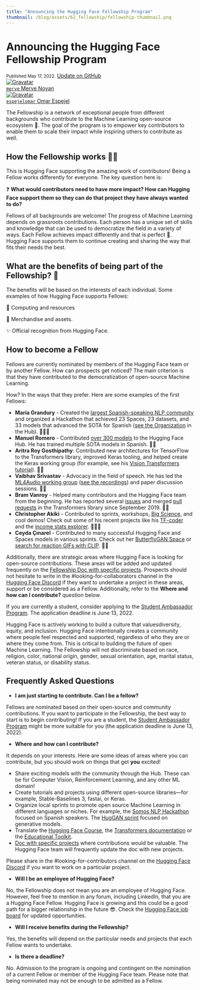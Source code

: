 ```yaml
---
title: "Announcing the Hugging Face Fellowship Program"
thumbnail: /blog/assets/62_fellowship/fellowship-thumbnail.png
---
```


<h1>
    Announcing the Hugging Face Fellowship Program
</h1>

<div class="blog-metadata">
    <small>Published May 17, 2022.</small>
    <a target="_blank" class="btn no-underline text-sm mb-5 font-sans" href="https://github.com/huggingface/blog/blob/main/fellowship.md">
        Update on GitHub
    </a>
</div>

<div class="author-card">
    <a href="/merve"> 
        <img class="avatar avatar-user" src="https://aeiljuispo.cloudimg.io/v7/https://s3.amazonaws.com/moonup/production/uploads/1631694399207-6141a88b3a0ec78603c9e784.png?w=200&h=200&f=face" title="Gravatar">
        <div class="bfc">
            <code>merve</code>
            <span class="fullname">Merve Noyan</span>
        </div>
    </a>
    <a href="/espejelomar"> 
        <img class="avatar avatar-user" src="https://bafybeidj6oxo7zm5pejnc2iezy24npw4qbt2jgpo4n6igt7oykc7rbvcxi.ipfs.dweb.link/omar_picture.png" title="Gravatar">
        <div class="bfc">
            <code>espejelomar</code>
            <span class="fullname">Omar Espejel</span>
        </div>
    </a>
</div>


The Fellowship is a network of exceptional people from different backgrounds who contribute to the Machine Learning open-source ecosystem 🚀. The goal of the program is to empower key contributors to enable them to scale their impact while inspiring others to contribute as well.

## How the Fellowship works 🙌🏻

This is Hugging Face supporting the amazing work of contributors! Being a Fellow works differently for everyone. The key question here is:

❓ **What would contributors need to have more impact? How can Hugging Face support them so they can do that project they have always wanted to do?**

Fellows of all backgrounds are welcome! The progress of Machine Learning depends on grassroots contributions. Each person has a unique set of skills and knowledge that can be used to democratize the field in a variety of ways. Each Fellow achieves impact differently and that is perfect 🌈. Hugging Face supports them to continue creating and sharing the way that fits their needs the best.

## What are the benefits of being part of the Fellowship? 🤩

The benefits will be based on the interests of each individual. Some examples of how Hugging Face supports Fellows:

💾 Computing and resources

🎁 Merchandise and assets.

✨ Official recognition from Hugging Face.

## How to become a Fellow

Fellows are currently nominated by members of the Hugging Face team or by another Fellow. How can prospects get noticed? The main criterion is that they have contributed to the democratization of open-source Machine Learning.

How? In the ways that they prefer. Here are some examples of the first Fellows:

- **María Grandury** - Created the [largest Spanish-speaking NLP community](https://somosnlp.org/) and organized a Hackathon that achieved 23 Spaces, 23 datasets, and 33 models that advanced the SOTA for Spanish ([see the Organization](https://huggingface.co/hackathon-pln-es) in the Hub). 👩🏼‍🎤
- **Manuel Romero** - Contributed [over 300 models](https://huggingface.co/mrm8488) to the Hugging Face Hub. He has trained multiple SOTA models in Spanish. 🤴🏻
- **Aritra Roy Gosthipathy**: Contributed new architectures for TensorFlow to the Transformers library, improved Keras tooling, and helped create the Keras working group (for example, see his [Vision Transformers tutorial](https://twitter.com/RisingSayak/status/1515918406171914240)). 🦹🏻 
- **Vaibhav Srivastav** - Advocacy in the field of speech. He has led the [ML4Audio working group](https://github.com/Vaibhavs10/ml-with-audio) ([see the recordings](https://www.youtube.com/playlist?list=PLo2EIpI_JMQtOQK_B4G97yn1QWZ4Xi4Tu)) and paper discussion sessions. 🦹🏻
- **Bram Vanroy** - Helped many contributors and the Hugging Face team from the beginning. He has reported several [issues](https://github.com/huggingface/transformers/issues/1332) and merged [pull requests](https://github.com/huggingface/transformers/pull/1346) in the Transformers library since September 2019. 🦸🏼 
- **Christopher Akiki** - Contributed to sprints, workshops, [Big Science](https://t.co/oIRne5fZYb), and cool demos! Check out some of his recent projects like his [TF-coder](https://t.co/NtTmO6ngHP) and the [income stats explorer](https://t.co/dNMO7lHAIR).  🦹🏻‍♀️
- **Ceyda Çınarel** - Contributed to many successful Hugging Face and Spaces models in various sprints. Check out her [ButterflyGAN Space](https://huggingface.co/spaces/huggan/butterfly-gan) or [search for reaction GIFs with CLIP](https://huggingface.co/spaces/flax-community/clip-reply-demo). 👸🏻

Additionally, there are strategic areas where Hugging Face is looking for open-source contributions. These areas will be added and updated frequently on the [Fellowship Doc with specific projects](https://docs.google.com/document/d/11mh36a4fgBlj8sh3_KoP2TckuPcnD-_S_UAtsEWgs50/edit). Prospects should not hesitate to write in the #looking-for-collaborators channel in the [Hugging Face Discord](https://t.co/1n75wi976V?amp=1) if they want to undertake a project in these areas, support or be considered as a Fellow. Additionally, refer to the **Where and how can I contribute?** question below.

If you are currently a student, consider applying to the [Student Ambassador Program](https://huggingface.co/blog/ambassadors). The application deadline is June 13, 2022.

Hugging Face is actively working to build a culture that values ​​diversity, equity, and inclusion. Hugging Face intentionally creates a community where people feel respected and supported, regardless of who they are or where they come from. This is critical to building the future of open Machine Learning. The Fellowship will not discriminate based on race, religion, color, national origin, gender, sexual orientation, age, marital status, veteran status, or disability status.

## Frequently Asked Questions

* **I am just starting to contribute. Can I be a fellow?**

Fellows are nominated based on their open-source and community contributions. If you want to participate in the Fellowship, the best way to start is to begin contributing! If you are a student, the [Student Ambassador Program](https://huggingface.co/blog/ambassadors) might be more suitable for you (the application deadline is June 13, 2022).


* **Where and how can I contribute?**
  
It depends on your interests. Here are some ideas of areas where you can contribute, but you should work on things that get **you** excited!

- Share exciting models with the community through the Hub. These can be for Computer Vision, Reinforcement Learning, and any other ML domain!
- Create tutorials and projects using different open-source libraries—for example, Stable-Baselines 3, fastai, or Keras.
- Organize local sprints to promote open source Machine Learning in different languages or niches. For example, the [Somos NLP Hackathon](https://huggingface.co/hackathon-pln-es) focused on Spanish speakers. The [HugGAN sprint](https://github.com/huggingface/community-events/tree/main/huggan) focused on generative models.
- Translate the [Hugging Face Course](https://github.com/huggingface/course#-languages-and-translations), the [Transformers documentation](https://github.com/huggingface/transformers/blob/main/docs/TRANSLATING.md) or the [Educational Toolkit](https://github.com/huggingface/education-toolkit/blob/main/TRANSLATING.md).
- [Doc with specific projects](https://docs.google.com/document/d/11mh36a4fgBlj8sh3_KoP2TckuPcnD-_S_UAtsEWgs50/edit) where contributions would be valuable. The Hugging Face team will frequently update the doc with new projects.

Please share in the #looking-for-contributors channel on the [Hugging Face Discord](hf.co/join/discord) if you want to work on a particular project.

* **Will I be an employee of Hugging Face?**
  
No, the Fellowship does not mean you are an employee of Hugging Face. However, feel free to mention in any forum, including LinkedIn, that you are a Hugging Face Fellow. Hugging Face is growing and this could be a good path for a bigger relationship in the future 😎. Check the [Hugging Face job board](hf.co/jobs) for updated opportunities. 

* **Will I receive benefits during the Fellowship?**
  
Yes, the benefits will depend on the particular needs and projects that each Fellow wants to undertake.

* **Is there a deadline?**
  
No. Admission to the program is ongoing and contingent on the nomination of a current Fellow or member of the Hugging Face team. Please note that being nominated may not be enough to be admitted as a Fellow.
